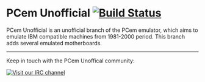 # PCem Unofficial [![Build Status](http://polar.rol.im:8080/job/PCem-Unofficial/badge/icon)](http://polar.rol.im:8080/job/PCem-Unofficial)
PCem Unofficial is an unofficial branch of the PCem emulator, which aims to emulate IBM compatible machines from 1981-2000 period. This branch adds several emulated motherboards.

---
Keep in touch with the PCem Unoffical community:

[![Visit our IRC channel](https://kiwiirc.com/buttons/irc.rol.im/pcem-x.png)](https://kiwiirc.com/client/irc.rol.im/?nick=pcem|?#pcem-x)
